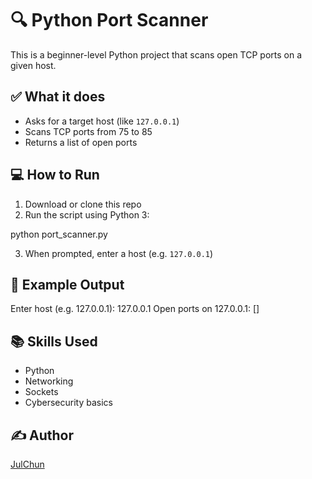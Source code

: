 # 🔍 Python Port Scanner

This is a beginner-level Python project that scans open TCP ports on a given host.

## ✅ What it does

- Asks for a target host (like `127.0.0.1`)
- Scans TCP ports from 75 to 85
- Returns a list of open ports

## 💻 How to Run

1. Download or clone this repo  
2. Run the script using Python 3:

python port_scanner.py


3. When prompted, enter a host (e.g. `127.0.0.1`)

## 📸 Example Output

Enter host (e.g. 127.0.0.1): 127.0.0.1
Open ports on 127.0.0.1: []


## 📚 Skills Used

- Python  
- Networking  
- Sockets  
- Cybersecurity basics

## ✍️ Author

[JulChun](https://github.com/JulChun)
